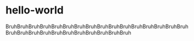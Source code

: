 # hello-world
BruhBruhBruhBruhBruhBruhBruhBruhBruhBruhBruhBruhBruhBruhBruhBruhBruhBruhBruhBruhBruhBruhBruhBruhBruhBruhBruh
